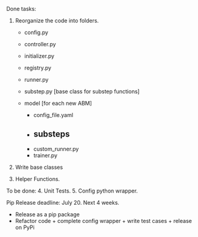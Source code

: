 Done tasks:
1. Reorganize the code into folders.
    - config.py
    - controller.py
    - initializer.py
    - registry.py
    - runner.py
    - substep.py [base class for substep functions]

    - model [for each new ABM]
        - config_file.yaml
        - substeps
            - 
        - custom_runner.py
        - trainer.py

2. Write base classes
3. Helper Functions.

To be done:
4. Unit Tests.
5. Config python wrapper.

Pip Release deadline: July 20. Next 4 weeks.
- Release as a pip package
- Refactor code + complete config wrapper + write test cases + release on PyPi